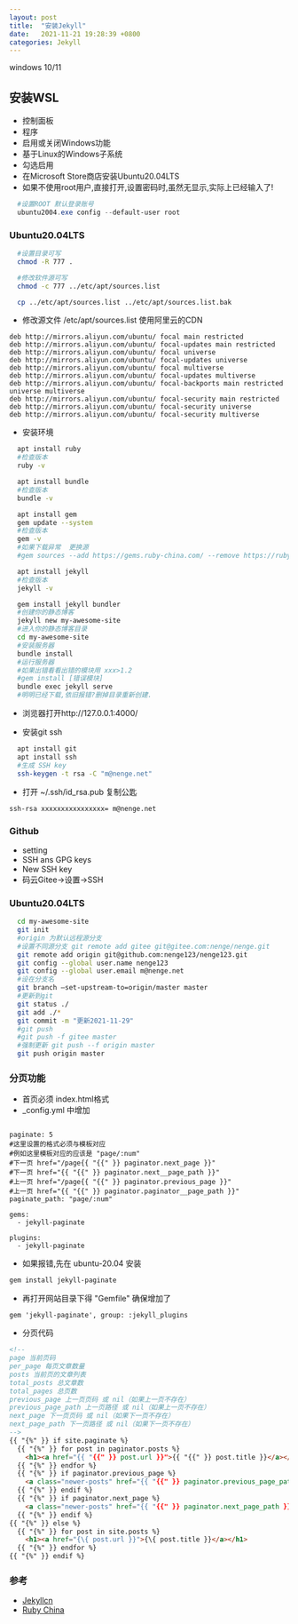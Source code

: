 ```yaml
---
layout: post
title:  "安装Jekyll"
date:   2021-11-21 19:28:39 +0800
categories: Jekyll
---
```

windows 10/11

## 安装WSL
- 控制面板
- 程序
- 启用或关闭Windows功能
- 基于Linux的Windows子系统
- 勾选启用
- 在Microsoft Store商店安装Ubuntu20.04LTS
- 如果不使用root用户,直接打开,设置密码时,虽然无显示,实际上已经输入了!

```powershell
  #设置ROOT 默认登录账号
  ubuntu2004.exe config --default-user root
```

### Ubuntu20.04LTS

```bash
  #设置目录可写
  chmod -R 777 .

  #修改软件源可写
  chmod -c 777 ../etc/apt/sources.list

  cp ../etc/apt/sources.list ../etc/apt/sources.list.bak
```
- 修改源文件 /etc/apt/sources.list 使用阿里云的CDN

```text
deb http://mirrors.aliyun.com/ubuntu/ focal main restricted
deb http://mirrors.aliyun.com/ubuntu/ focal-updates main restricted
deb http://mirrors.aliyun.com/ubuntu/ focal universe
deb http://mirrors.aliyun.com/ubuntu/ focal-updates universe
deb http://mirrors.aliyun.com/ubuntu/ focal multiverse
deb http://mirrors.aliyun.com/ubuntu/ focal-updates multiverse
deb http://mirrors.aliyun.com/ubuntu/ focal-backports main restricted universe multiverse
deb http://mirrors.aliyun.com/ubuntu/ focal-security main restricted
deb http://mirrors.aliyun.com/ubuntu/ focal-security universe
deb http://mirrors.aliyun.com/ubuntu/ focal-security multiverse
```

- 安装环境

```bash
  apt install ruby
  #检查版本
  ruby -v

  apt install bundle
  #检查版本
  bundle -v

  apt install gem
  gem update --system
  #检查版本
  gem -v
  #如果下载异常  更换源
  #gem sources --add https://gems.ruby-china.com/ --remove https://rubygems.org/

  apt install jekyll
  #检查版本
  jekyll -v

  gem install jekyll bundler
  #创建你的静态博客
  jekyll new my-awesome-site
  #进入你的静态博客目录
  cd my-awesome-site
  #安装服务器
  bundle install
  #运行服务器
  #如果出错看看出错的模块用 xxx>1.2
  #gem install [错误模块]
  bundle exec jekyll serve
  #明明已经下载,依旧报错?删掉目录重新创建.
```
- 浏览器打开http://127.0.0.1:4000/

- 安装git ssh

```bash
  apt install git
  apt install ssh
  #生成 SSH key
  ssh-keygen -t rsa -C "m@nenge.net"
```
- 打开 ~/.ssh/id_rsa.pub 复制公匙

```text
ssh-rsa xxxxxxxxxxxxxxxx= m@nenge.net
```
### Github
- setting
- SSH ans GPG keys
- New SSH key
- 码云Gitee→设置→SSH

### Ubuntu20.04LTS

```bash
  cd my-awesome-site
  git init
  #origin 为默认远程源分支
  #设置不同源分支 git remote add gitee git@gitee.com:nenge/nenge.git
  git remote add origin git@github.com:nenge123/nenge123.git
  git config --global user.name nenge123
  git config --global user.email m@nenge.net
  #设在分支名
  git branch –set-upstream-to=origin/master master
  #更新到git
  git status ./
  git add ./*
  git commit -m "更新2021-11-29"
  #git push
  #git push -f gitee master
  #强制更新 git push --f origin master
  git push origin master

```

### 分页功能
- 首页必须 index.html格式
- _config.yml 中增加

```text

paginate: 5
#这里设置的格式必须与模板对应
#例如这里模板对应的应该是 "page/:num"
#下一页 href="/page{{ "{{" }} paginator.next_page }}"
#下一页 href="{{ "{{" }} paginator.next__page_path }}"
#上一页 href="/page{{ "{{" }} paginator.previous_page }}"
#上一页 href="{{ "{{" }} paginator.paginator__page_path }}"
paginate_path: "page/:num"

gems:
  - jekyll-paginate

plugins:
  - jekyll-paginate

```
- 如果报错,先在 ubuntu-20.04 安装

```bash
gem install jekyll-paginate
```
- 再打开网站目录下得 "Gemfile" 确保增加了

```text
gem 'jekyll-paginate', group: :jekyll_plugins
```
- 分页代码

```html
<!--
page 当前页码
per_page 每页文章数量
posts 当前页的文章列表
total_posts 总文章数
total_pages 总页数
previous_page 上一页页码 或 nil（如果上一页不存在）
previous_page_path 上一页路径 或 nil（如果上一页不存在）
next_page 下一页页码 或 nil（如果下一页不存在）
next_page_path 下一页路径 或 nil（如果下一页不存在）
-->
{{ "{%" }} if site.paginate %}
  {{ "{%" }} for post in paginator.posts %}
    <h1><a href="{{ "{{" }} post.url }}">{{ "{{" }} post.title }}</a></h1>
  {{ "{%" }} endfor %}
  {{ "{%" }} if paginator.previous_page %}
    <a class="newer-posts" href="{{ "{{" }} paginator.previous_page_path }}"><i class="fa fa-chevron-left"></i> 上一页</a>
  {{ "{%" }} endif %}
  {{ "{%" }} if paginator.next_page %}
    <a class="newer-posts" href="{{ "{{" }} paginator.next_page_path }}"><i class="fa fa-chevron-left"></i> 上一页</a>
  {{ "{%" }} endif %}
{{ "{%" }} else %}
  {{ "{%" }} for post in site.posts %}
    <h1><a href="{\{ post.url }}">{\{ post.title }}</a></h1>
  {{ "{%" }} endfor %}
{{ "{%" }} endif %}

```



### 参考
- [Jekyllcn]
- [Ruby China]



[Ruby China]://gems.ruby-china.com/
[Jekyllcn]://jekyllcn.com/
